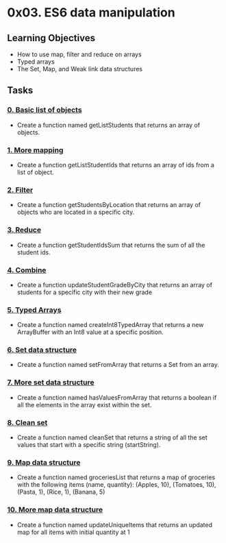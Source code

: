 # 0x03. ES6 data manipulation

## Learning Objectives

- How to use map, filter and reduce on arrays
- Typed arrays
- The Set, Map, and Weak link data structures

## Tasks

### [0. Basic list of objects](./0-get_list_students.js)

- Create a function named getListStudents that returns an array of objects.

### [1. More mapping](./1-get_list_student_ids.js)

- Create a function getListStudentIds that returns an array of ids from a list of object.

### [2. Filter](./2-get_students_by_loc.js)

- Create a function getStudentsByLocation that returns an array of objects who are located in a specific city.

### [3. Reduce](./3-get_ids_sum.js)

- Create a function getStudentIdsSum that returns the sum of all the student ids.

### [4. Combine](./4-update_grade_by_city.js)

- Create a function updateStudentGradeByCity that returns an array of students for a specific city with their new grade

### [5. Typed Arrays](./5-typed_arrays.js)

- Create a function named createInt8TypedArray that returns a new ArrayBuffer with an Int8 value at a specific position.

### [6. Set data structure](./6-set.js)

- Create a function named setFromArray that returns a Set from an array.

### [7. More set data structure](./7-has_array_values.js)

- Create a function named hasValuesFromArray that returns a boolean if all the elements in the array exist within the set.

### [8. Clean set](./8-clean_set.js)

- Create a function named cleanSet that returns a string of all the set values that start with a specific string (startString).

### [9. Map data structure](./9-groceries_list.js)

- Create a function named groceriesList that returns a map of groceries with the following items (name, quantity): (Apples, 10), (Tomatoes, 10), (Pasta, 1), (Rice, 1), (Banana, 5)

### [10. More map data structure](./10-update_uniq_items.js)

- Create a function named updateUniqueItems that returns an updated map for all items with initial quantity at 1

